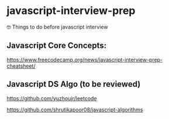 # javascript-interview-prep
🤓 Things to do before javascript interview

## Javascript Core Concepts:
https://www.freecodecamp.org/news/javascript-interview-prep-cheatsheet/

## Javascript DS Algo (to be reviewed)
https://github.com/yuzhoujr/leetcode

https://github.com/shrutikapoor08/javascript-algorithms
